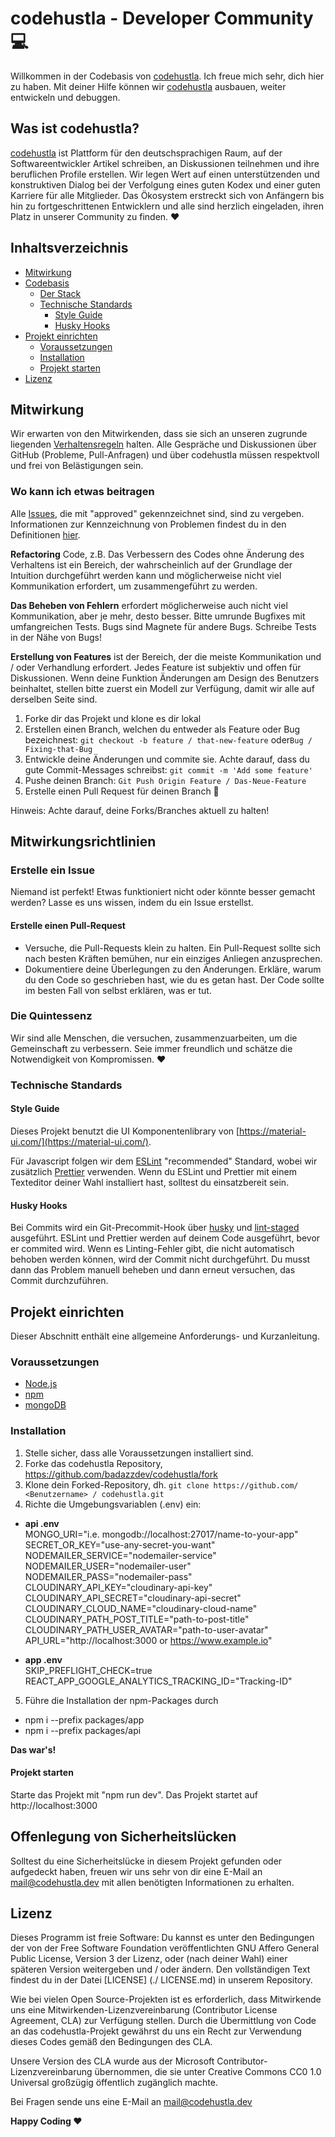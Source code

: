 # codehustla - Developer Community 💻

Willkommen in der Codebasis von [codehustla](https://www.codehustla.dev/). Ich freue mich sehr, dich hier zu haben. Mit deiner Hilfe können wir [codehustla](https://www.codehustla.dev/) ausbauen, weiter entwickeln und debuggen.

## Was ist codehustla?

[codehustla](https://www.codehustla.dev/) ist Plattform für den deutschsprachigen Raum, auf der Softwareentwickler Artikel schreiben, an Diskussionen teilnehmen und ihre beruflichen Profile erstellen. Wir legen Wert auf einen unterstützenden und konstruktiven Dialog bei der Verfolgung eines guten Kodex und einer guten Karriere für alle Mitglieder. Das Ökosystem erstreckt sich von Anfängern bis hin zu fortgeschrittenen Entwicklern und alle sind herzlich eingeladen, ihren Platz in unserer Community zu finden. ❤️

## Inhaltsverzeichnis

- [Mitwirkung](#mitwirkung)
- [Codebasis](#codebasis)
  - [Der Stack](#der-stack)
  - [Technische Standards](#technische-standards)
    - [Style Guide](#style-guide)
    - [Husky Hooks](#husky-hooks)
- [Projekt einrichten](#projekt-einrichten)
  - [Voraussetzungen](#voraussetzungen)
  - [Installation](#installation)
  - [Projekt starten](#projekt-starten)
- [Lizenz](#lizenz)

## Mitwirkung

Wir erwarten von den Mitwirkenden, dass sie sich an unseren zugrunde liegenden [Verhaltensregeln](CODE_OF_CONDUCT.md) halten. Alle Gespräche und Diskussionen über GitHub (Probleme, Pull-Anfragen) und über codehustla müssen respektvoll und frei von Belästigungen sein.

### Wo kann ich etwas beitragen

Alle [Issues](https://github.com/badazzdev/codehustla/issues), die mit "approved" gekennzeichnet sind, sind zu vergeben. Informationen zur Kennzeichnung von Problemen findest du in den Definitionen [hier](https://github.com/badazzdev/codehustla/labels).

**Refactoring** Code, z.B. Das Verbessern des Codes ohne Änderung des Verhaltens ist ein Bereich, der wahrscheinlich auf der Grundlage der Intuition durchgeführt werden kann und möglicherweise nicht viel Kommunikation erfordert, um zusammengeführt zu werden.

**Das Beheben von Fehlern** erfordert möglicherweise auch nicht viel Kommunikation, aber je mehr, desto besser. Bitte umrunde Bugfixes mit umfangreichen Tests. Bugs sind Magnete für andere Bugs. Schreibe Tests in der Nähe von Bugs!

**Erstellung von Features** ist der Bereich, der die meiste Kommunikation und / oder Verhandlung erfordert. Jedes Feature ist subjektiv und offen für Diskussionen. Wenn deine Funktion Änderungen am Design des Benutzers beinhaltet, stellen bitte zuerst ein Modell zur Verfügung, damit wir alle auf derselben Seite sind.

1. Forke dir das Projekt und klone es dir lokal
2. Erstellen einen Branch, welchen du entweder als Feature oder Bug bezeichnest: `git checkout -b feature / that-new-feature` oder`Bug / Fixing-that-Bug`
3. Entwickle deine Änderungen und commite sie. Achte darauf, dass du gute Commit-Messages schreibst: `git commit -m 'Add some feature'`
4. Pushe deinen Branch: `Git Push Origin Feature / Das-Neue-Feature`
5. Erstelle einen Pull Request für deinen Branch 🎉

Hinweis: Achte darauf, deine Forks/Branches aktuell zu halten!

## Mitwirkungsrichtlinien

### Erstelle ein Issue

Niemand ist perfekt! Etwas funktioniert nicht oder könnte besser gemacht werden? Lasse es uns wissen, indem du ein Issue erstellst.

#### Erstelle einen Pull-Request

- Versuche, die Pull-Requests klein zu halten. Ein Pull-Request sollte sich nach besten Kräften bemühen, nur ein einziges Anliegen anzusprechen.
- Dokumentiere deine Überlegungen zu den Änderungen. Erkläre, warum du den Code so geschrieben hast, wie du es getan hast. Der Code sollte im besten Fall von selbst erklären, was er tut.

### Die Quintessenz

Wir sind alle Menschen, die versuchen, zusammenzuarbeiten, um die Gemeinschaft zu verbessern. Seie immer freundlich und schätze die Notwendigkeit von Kompromissen. ❤️

### Technische Standards

#### Style Guide

Dieses Projekt benutzt die UI Komponentenlibrary von [https://material-ui.com/](https://material-ui.com/).

Für Javascript folgen wir dem [ESLint](https://eslint.org/docs/rules/) "recommended" Standard, wobei wir zusätzlich [Prettier](https://prettier.io/) verwenden. Wenn du ESLint und Prettier mit einem Texteditor deiner Wahl installiert hast, solltest du einsatzbereit sein.

#### Husky Hooks

Bei Commits wird ein Git-Precommit-Hook über [husky](https://github.com/typicode/husky) und [lint-staged](https://github.com/okonet/lint-staged) ausgeführt. ESLint und Prettier werden auf deinem Code ausgeführt, bevor er commited wird. Wenn es Linting-Fehler gibt, die nicht automatisch behoben werden können, wird der Commit nicht durchgeführt. Du musst dann das Problem manuell beheben und dann erneut versuchen, das Commit durchzuführen.

## Projekt einrichten

Dieser Abschnitt enthält eine allgemeine Anforderungs- und Kurzanleitung.

### Voraussetzungen

- [Node.js](https://nodejs.org/en/)
- [npm](https://www.npmjs.com/)
- [mongoDB](https://www.mongodb.com/de)

### Installation

1. Stelle sicher, dass alle Voraussetzungen installiert sind.
2. Forke das codehustla Repository, https://github.com/badazzdev/codehustla/fork
3. Klone dein Forked-Repository, dh. `git clone https://github.com/ <Benutzername> / codehustla.git`
4. Richte die Umgebungsvariablen (.env) ein:

- **api .env**  
  MONGO_URI="i.e. mongodb://localhost:27017/name-to-your-app"  
  SECRET_OR_KEY="use-any-secret-you-want"  
  NODEMAILER_SERVICE="nodemailer-service"  
  NODEMAILER_USER="nodemailer-user"  
  NODEMAILER_PASS="nodemailer-pass"  
  CLOUDINARY_API_KEY="cloudinary-api-key"  
  CLOUDINARY_API_SECRET="cloudinary-api-secret"  
  CLOUDINARY_CLOUD_NAME="cloudinary-cloud-name"  
  CLOUDINARY_PATH_POST_TITLE="path-to-post-title"  
  CLOUDINARY_PATH_USER_AVATAR="path-to-user-avatar"  
  API_URL="http://localhost:3000 or https://www.example.io"

- **app .env**  
  SKIP_PREFLIGHT_CHECK=true  
  REACT_APP_GOOGLE_ANALYTICS_TRACKING_ID="Tracking-ID"

5. Führe die Installation der npm-Packages durch

- npm i --prefix packages/app
- npm i --prefix packages/api

**Das war's!**

#### Projekt starten

Starte das Projekt mit "npm run dev". Das Projekt startet auf http://localhost:3000

## Offenlegung von Sicherheitslücken

Solltest du eine Sicherheitslücke in diesem Projekt gefunden oder aufgedeckt haben, freuen wir uns sehr von dir eine E-Mail an mail@codehustla.dev mit allen benötigten Informationen zu erhalten.

## Lizenz

Dieses Programm ist freie Software: Du kannst es unter den Bedingungen der von der Free Software Foundation veröffentlichten GNU Affero General Public License, Version 3 der Lizenz, oder (nach deiner Wahl) einer späteren Version weitergeben und / oder ändern. Den vollständigen Text findest du in der Datei [LICENSE] (./ LICENSE.md) in unserem Repository.

Wie bei vielen Open Source-Projekten ist es erforderlich, dass Mitwirkende uns eine Mitwirkenden-Lizenzvereinbarung (Contributor License Agreement, CLA) zur Verfügung stellen. Durch die Übermittlung von Code an das codehustla-Projekt gewährst du uns ein Recht zur Verwendung dieses Codes gemäß den Bedingungen des CLA.

Unsere Version des CLA wurde aus der Microsoft Contributor-Lizenzvereinbarung übernommen, die sie unter Creative Commons CC0 1.0 Universal großzügig öffentlich zugänglich machte.

Bei Fragen sende uns eine E-Mail an mail@codehustla.dev

**Happy Coding ❤️**
